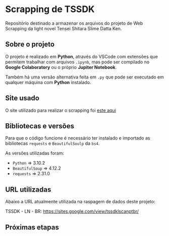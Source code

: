 # Scrapping de TSSDK

Repositório destinado a armazenar os arquivos do projeto de Web Scrapping da light novel Tensei Shitara Slime Datta Ken.

## Sobre o projeto

O projeto é realizado em __Python__, através do VSCode com extensões que permitem trabalhar com arquivos `.ipynb`, mas pode ser compilado no __Google Colaboratory__ ou o próprio __Jupiter Notebook__.

Também há uma versão alternativa feita em `.py` que pode ser executado em qualquer máquina com __Python__ instalado.

## Site usado

O site utilizado para realizar o scrapping foi [este aqui](https://sites.google.com/view/tssdklscanptbr/)

## Bibliotecas e versões

Para que o código funcione é necessário ter instalado e importado as bibliotecas `requests` e `BeautifulSoulp` da `bs4`.

As versões utilizadas foram:

- `Python` => 3.10.2
- `BeautifulSoup` => 4.12.2
- `requests` => 2.31.0

## URL utilizadas

Abaixo a URL atualmente utilizada na raspagem de dados deste projeto:

TSSDK - LN - BR: <https://sites.google.com/view/tssdklscanptbr/>

## Próximas etapas

